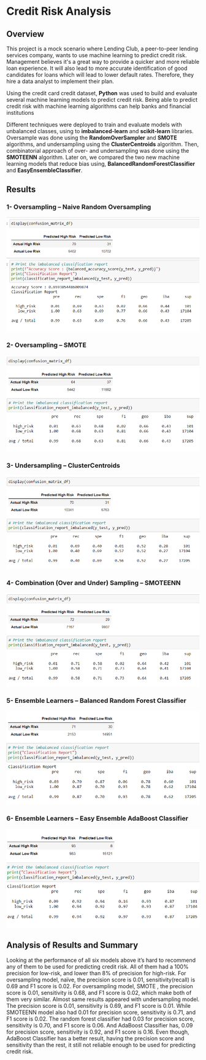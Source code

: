 # Credit Risk Analysis

## **Overview**

This project is a mock scenario where Lending Club, a peer-to-peer lending services company, wants to use machine learning to predict credit risk. Management believes it&#39;s a great way to provide a quicker and more reliable loan experience. It will also lead to more accurate identification of good candidates for loans which will lead to lower default rates. Therefore, they hire a data analyst to implement their plan.

Using the credit card credit dataset, **Python** was used to build and evaluate several machine learning models to predict credit risk. Being able to predict credit risk with machine learning algorithms can help banks and financial institutions

Different techniques were deployed to train and evaluate models with unbalanced classes, using to **imbalanced-learn**  and  **scikit-learn**  libraries. Oversample was done using the  **RandomOverSampler**  and  **SMOTE**  algorithms, and undersampling using the  **ClusterCentroids**  algorithm. Then, combinatorial approach of over- and undersampling was done using the  **SMOTEENN**  algorithm. Later on, we compared the two new machine learning models that reduce bias using,  **BalancedRandomForestClassifier**  and  **EasyEnsembleClassifier**.

## **Results**

### 1- Oversampling – Naive Random Oversampling
 
![](images/Naive.PNG)

### 2- Oversampling – SMOTE

![](images/SMOTE.PNG)

### 3- Undersampling – ClusterCentroids

![](images/Undersampling.PNG)

### 4- Combination (Over and Under) Sampling – SMOTEENN

![](images/Combination.PNG)

### 5- Ensemble Learners – Balanced Random Forest Classifier
 
![](images/Balanced.PNG)

### 6- Ensemble Learners – Easy Ensemble AdaBoost Classifier
 
![](images/AdaBoost.PNG)

## **Analysis of Results and Summary**

Looking at the performance of all six models above it’s hard to recommend any of them to be used for predicting credit risk. All of them had a 100% precision for low-risk, and lower than 8% of precision for high-risk. 
For oversampling model, naïve, the precision score is 0.01, sensitivity(recall) is 0.69 and F1 score is 0.02. 
For oversampling model, SMOTE , the precision score is 0.01, sensitivity is 0.68, and F1 score is 0.02, which make both of them very similar. 
Almost same results appeared with undersampling model. The precision score is 0.01, sensitivity is 0.69, and F1 score is 0.01. While SMOTEENN model also had 0.01 for precision score, sensitivity is 0.71, and F1 score is 0.02.
The random forest classifier had 0.03 for precision score, sensitivity is 0.70, and F1 score is 0.06.
And AdaBoost Classifier has, 0.09 for precision score, sensitivity is 0.92, and F1 score is 0.16.
Even though, AdaBoost Classifier has a better result, having the precision score and sensitivity than the rest, it still not reliable enough to be used for predicting credit risk. 


